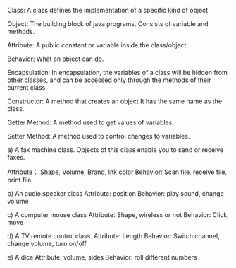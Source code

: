 ﻿
Class: A class defines the implementation of a specific kind of object

Object: The building block of java programs. Consists of variable and methods.

Attribute: A public constant or variable inside the class/object.

Behavior: What an object can do.

Encapsulation: In encapsulation, the variables of a class will be hidden from other classes, and can be accessed only through the methods of their current class.
 
Constructor: A method that creates an object.It has the same name as the class.

Getter Method: A method used to get values of variables.

Setter Method: A method used to control changes to variables.

a) A fax machine class. Objects of this class enable you to send or receive faxes.

Attribute： Shape, Volume, Brand, Ink color
Behavior: Scan file, receive file, print file

b) An audio speaker class
Attribute: position
Behavior: play sound, change volume


c) A computer mouse class
Attribute: Shape, wireless or not
Behavior: Click, move


d) A TV remote control class.
Attribute: Length
Behavior: Switch channel, change volume, turn on/off

e) A dice
Attribute: volume, sides
Behavior: roll different numbers
